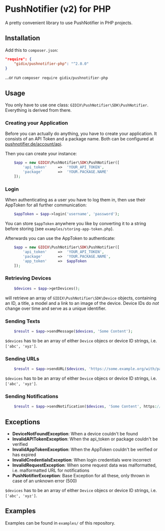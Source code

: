 # PushNotifier (v2) for PHP

A pretty convenient library to use PushNotifier in PHP projects.

## Installation

Add this to `composer.json`:

```json
"require": {
	"gidix/pushnotifier-php": "^2.0.0"
}
```

...or run `composer require gidix/pushnotifier-php`

## Usage

You only have to use one class: `GIDIX\PushNotifier\SDK\PushNotifier`. Everything is derived from there.

### Creating your Application

Before you can actually do anything, you have to create your application. It consists of an API Token and a package name. Both can be configured at [pushnotifier.de/account/api](https://pushnotifier.de/account/api).

Then you can create your instance:

```php
    $app = new GIDIX\PushNotifier\SDK\PushNotifier([
        'api_token'     =>  'YOUR_API_TOKEN',
        'package'       =>  'YOUR.PACKAGE.NAME'
    ]);
```

### Login

When authenticating as a user you have to log them in, then use their AppToken for all further communication:

```php
    $appToken = $app->login('username', 'password');
```

You can store `$appToken` anywhere you like by converting it to a string before storing (see `examples/storing-app-token.php`).

Afterwards you can use the AppToken to authenticate:

```php
    $app = new GIDIX\PushNotifier\SDK\PushNotifier([
        'api_token'     =>  'YOUR_API_TOKEN',
        'package'       =>  'YOUR.PACKAGE.NAME',
        'app_token'     =>  $appToken
    ]);
```

### Retrieving Devices

```php
    $devices = $app->getDevices();
```

will retrieve an array of `GIDIX\PushNotifier\SDK\Device` objects, containing an ID, a title, a model and a link to an image of the device. Device IDs do *not* change over time and serve as a unique identifier.


### Sending Texts

```php
    $result = $app->sendMessage($devices, 'Some Content');
```

`$devices` has to be an array of either `Device` objecs or device ID strings, i.e. `['abc', 'xyz']`.

### Sending URLs

```php
    $result = $app->sendURL($devices, 'https://some.example.org/with/path.html');
```

`$devices` has to be an array of either `Device` objecs or device ID strings, i.e. `['abc', 'xyz']`.

### Sending Notifications

```php
    $result = $app->sendNotification($devices, 'Some Content', https://some.example.org/with/path.html');
```

## Exceptions

- **DeviceNotFoundException**: When a device couldn't be found
- **InvalidAPITokenException**: When the api_token or package couldn't be verified
- **InvalidAppTokenException**: When the AppToken couldn't be verified or has expired
- **InvalidCredentialsException**: When login credentials were incorrect
- **InvalidRequestException**: When some request data was malformatted, i.e. malformatted URL for notifications
- **PushNotifierException**: Base Exception for all these, only thrown in case of an unknown error (500)

`$devices` has to be an array of either `Device` objecs or device ID strings, i.e. `['abc', 'xyz']`.

## Examples

Examples can be found in `examples/` of this repository.
